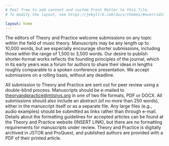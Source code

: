 ```yaml
---
# Feel free to add content and custom Front Matter to this file.
# To modify the layout, see https://jekyllrb.com/docs/themes/#overriding-theme-defaults

layout: home
---
```

The editors of Theory and Practice welcome submissions on any topic within the field of music theory. Manuscripts may be any length up to 10,000 words, but we especially encourage shorter submissions, including those within the range of 1,500 to 3,500 words. Our desire to publish shorter-format works reflects the founding principles of the journal, which in its early years was a forum for authors to share their ideas in lengths roughly comparable to a spoken conference presentation. We accept submissions on a rolling basis, without any deadline.
 
All submission to Theory and Practice are sent out for peer review using a double-blind process. Manuscripts should be e-mailed to theoryandpractice@mtsnys.org in one of two file formats, PDF or DOCX. All submissions should also include an abstract (of no more than 250 words), either in the manuscript itself or as a separate file. Any large files (e.g., audio examples) should be submitted as links rather than through e-mail. Details about the formatting guidelines for accepted articles can be found at the Theory and Practice website (INSERT LINK), but there are no formatting requirements for manuscripts under review. Theory and Practice is digitally archived in JSTOR and ProQuest, and published authors are provided with a PDF of their printed article.
